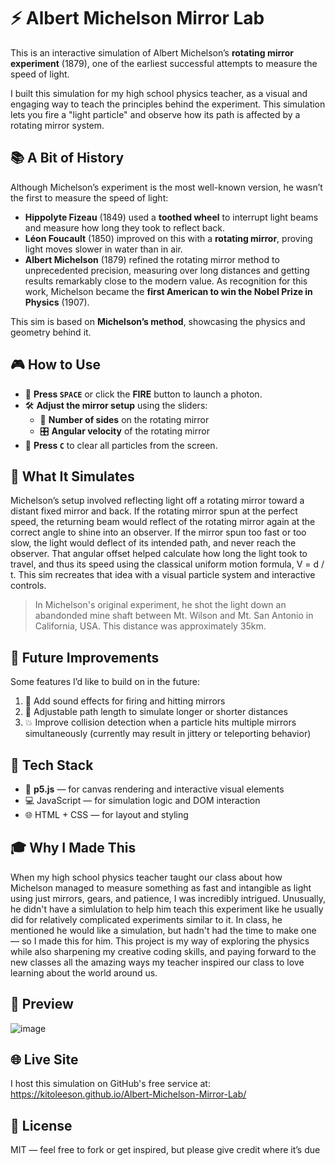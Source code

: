 # ⚡️ Albert Michelson Mirror Lab

This is an interactive simulation of Albert Michelson’s **rotating mirror experiment** (1879), one of the earliest successful attempts to measure the speed of light.

I built this simulation for my high school physics teacher, as a visual and engaging way to teach the principles behind the experiment. This simulation lets you fire a "light particle" and observe how its path is affected by a rotating mirror system.

## 📚 A Bit of History

Although Michelson’s experiment is the most well-known version, he wasn’t the first to measure the speed of light:

- **Hippolyte Fizeau** (1849) used a **toothed wheel** to interrupt light beams and measure how long they took to reflect back.
- **Léon Foucault** (1850) improved on this with a **rotating mirror**, proving light moves slower in water than in air.
- **Albert Michelson** (1879) refined the rotating mirror method to unprecedented precision, measuring over long distances and getting results remarkably close to the modern value. As recognition for this work, Michelson became the **first American to win the Nobel Prize in Physics** (1907).

This sim is based on **Michelson’s method**, showcasing the physics and geometry behind it.

## 🎮 How to Use

- 🎯 **Press `SPACE`** or click the **FIRE** button to launch a photon.
- 🛠 **Adjust the mirror setup** using the sliders:
  - 🔄 **Number of sides** on the rotating mirror
  - 🎛 **Angular velocity** of the rotating mirror
- 🧹 **Press `C`** to clear all particles from the screen.

## 🧠 What It Simulates

Michelson’s setup involved reflecting light off a rotating mirror toward a distant fixed mirror and back. If the rotating mirror spun at the perfect speed, the returning beam would reflect of the rotating mirror again at the correct angle to shine into an observer. If the mirror spun too fast or too slow, the light would deflect of its intended path, and never reach the observer. That angular offset helped calculate how long the light took to travel, and thus its speed using the classical uniform motion formula, V = d / t. This sim recreates that idea with a visual particle system and interactive controls.
> In Michelson's original experiment, he shot the light down an abandonded mine shaft between Mt. Wilson and Mt. San Antonio in California, USA. This distance was approximately 35km.

## 🧪 Future Improvements

Some features I’d like to build on in the future:
1. 🎵 Add sound effects for firing and hitting mirrors
2. 📏 Adjustable path length to simulate longer or shorter distances
3. 💥 Improve collision detection when a particle hits multiple mirrors simultaneously (currently may result in jittery or teleporting behavior)

## 🚀 Tech Stack

- 🎨 **p5.js** — for canvas rendering and interactive visual elements
- 💻 JavaScript — for simulation logic and DOM interaction
- 🌐 HTML + CSS — for layout and styling

## 🎓 Why I Made This

When my high school physics teacher taught our class about how Michelson managed to measure something as fast and intangible as light using just mirrors, gears, and patience, I was incredibly intrigued. Unusually, he didn't have a simlulation to help him teach this experiment like he usually did for relatively complicated experiments similar to it. In class, he mentioned he would like a simulation, but hadn't had the time to make one — so I made this for him. This project is my way of exploring the physics while also sharpening my creative coding skills, and paying forward to the new classes all the amazing ways my teacher inspired our class to love learning about the world around us.

## 📸 Preview

![image](https://github.com/user-attachments/assets/3f260c70-d85f-4605-bb99-db099d3dc492)

## 🌐 Live Site

I host this simulation on GitHub's free service at: https://kitoleeson.github.io/Albert-Michelson-Mirror-Lab/

## 📖 License

MIT — feel free to fork or get inspired, but please give credit where it’s due
